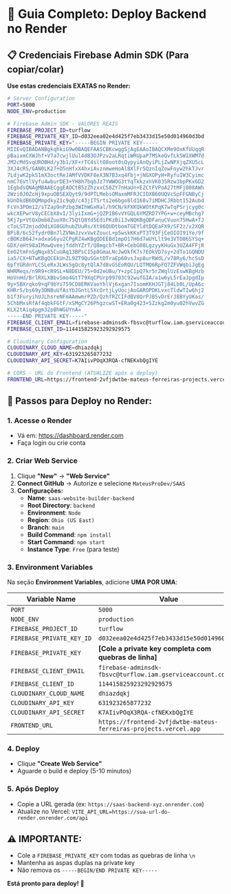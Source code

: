 # 🚀 Guia Completo: Deploy Backend no Render

## 📋 **Credenciais Firebase Admin SDK (Para copiar/colar)**

**Use estas credenciais EXATAS no Render:**

```bash
# Server Configuration
PORT=5000
NODE_ENV=production

# Firebase Admin SDK - VALORES REAIS
FIREBASE_PROJECT_ID=turflow
FIREBASE_PRIVATE_KEY_ID=d032eea02e4d425f7eb3433d15e50d014960d3bd
FIREBASE_PRIVATE_KEY="-----BEGIN PRIVATE KEY-----
MIIEvQIBADANBgkqhkiG9w0BAQEFAASCBKcwggSjAgEAAoIBAQCXMe9OxKfUUqqR
pBaixmCXWJhf+V7a7cwjlUul4dB3OJPzv2aLRqtiWRUpaP7MSkeQvfLkSWIXWM7d
JM2cMdSvqUROBHd/y3b1/XF+rTC4sltO8oot0sQypyiAnQyiPLjZwNPXjqZXU5cL
3XJ4cRS/GAN0LK27+D5nHfxX4hxiAvznmweHoAl8XlFr5QznIqZowFoyw2hkTJvr
7LdjwK2pkS1mX3octReJAMfVVDKF8eX3N7B3xq4Fbj+jNGXOPyH+RyfuIW3Cyimc
nmC76VtlVyfu4wburDE3+YH8h7bqbJz7YWWOG3tYqTkkzxhVK035Rzw3bpPKx6D2
1EgbdsQNAgMBAAECggEAOCtB5zZhzxxC58ZY7nHaUn+EZCtFVPoA27tMFj008AWh
2Wzi0J0ZcHj9xpuOBSEXQyt9/9dPTLMebsOMaxmMFRJCIOXB60UQVcSpFFGNByCj
kUnDkdB6OQMmpdkyZ1c9qQ/c43jITSrts2e6bgo8ld168v7iMDHCJRbbt152Aubd
FcVn3POm12/sTZap9nPzbg3WIhWGxRal/h9CN/kFXKQkWOtKPqK7wTqPSrjcyg0c
wkcXEPwrV8yCECbX8vI/3lyiIxmG+jQZP1B6vVYGQL6YMZRD7YPG+w+ceyMBchg7
5Kj7p+VtQxDmb8ZuoX0c75QtQ8Yd5EdiPKzBi13vNQKBgQDFanuCVuon75HwA+TJ
cToLST2mjodOdiXG8GUhubZUuRs/Xt86QUDtbomTGEYldtDQEaFX9/SF2z/x2XQR
BPiB/6c52fydr0Bn7lZVNmJzvxVwtZoucL+p5wskKKxPT3T93FjCeOIOI91Ye/9f
cBOKzB64J+adxaG6yu2CPgRZ4wKBgQDEEBd1mpO17H6d7wUYLlt9e3VTO86SYSq+
GDX/eHt98aIMowQveejfddhYZrT/Q8mgcbT+BR+CebG08LgzyyKHuGx3UZA4FFjR
EeO2tmFnSgNqx85CuUAq13BPsCI5p8GmaLNcJwOkfK7s7EOkVD7sy+2dTo1GQNDU
ia5/CX+NTwKBgQCEkUnZL9ZT9QuSGntDTraEp60vsJxp8urRWdL/v78Ry6/hcSsD
6pfYGRdnYLCSLeRxJLWs5gQc8ytQlA7d8vGSEoRQU/LQTMQ6RpFQ7ZFVWqbiJgEg
WHRMeqs/n9R9+cR9SL+N8DEU/75+0d2eUBu/Y+zpC1pQ7kr5rZWqlUzEswKBgHzb
HoVnHd/BrlRXLXBbvSmo4GtT79XqCPUrp99703C92wufGIA/a1w6yL5rEaJpgdIp
9y+5BXrqko9+qF9bYi759CD8ERKVaoYhlVj6xgan7IsomKKHJGTj84Lb0L/UpA6c
KHRr5/bs69y3DNBuUfAsYbJGntL5XcOrtjLyUocjAoGAROPDKLvxcTldwTIw6hj2
b1f3FuryihUJLhsreNFmAAmwmrPZD/QzhfRZCIFdBV8QrPJB5vDrErJ8BYyUKas/
5ChbMxsRfAf4qbkFGtF/xSMgCY26PhgzcwST+ERa0g423+5Zzkg2m0yu02hVwvZG
KLX2tAiq4pgm32pBhWGUYnA=
-----END PRIVATE KEY-----"
FIREBASE_CLIENT_EMAIL=firebase-adminsdk-fbsvc@turflow.iam.gserviceaccount.com
FIREBASE_CLIENT_ID=114415825923292929575

# Cloudinary Configuration
CLOUDINARY_CLOUD_NAME=dhiazdqkj
CLOUDINARY_API_KEY=631923265877232
CLOUDINARY_API_SECRET=K7AIivPOqX3RQA-cfNEKxbQgIYE

# CORS - URL do Frontend (ATUALIZE após o deploy)
FRONTEND_URL=https://frontend-2vfjdwtbe-mateus-ferreiras-projects.vercel.app
```

## 🚀 **Passos para Deploy no Render:**

### **1. Acesse o Render**
- Vá em: https://dashboard.render.com
- Faça login ou crie conta

### **2. Criar Web Service**
1. Clique **"New"** → **"Web Service"**
2. **Connect GitHub** → Autorize e selecione `MateusProDev/SAAS`
3. **Configurações:**
   - **Name**: `saas-website-builder-backend`
   - **Root Directory**: `backend`
   - **Environment**: `Node`
   - **Region**: `Ohio (US East)`
   - **Branch**: `main`
   - **Build Command**: `npm install`
   - **Start Command**: `npm start`
   - **Instance Type**: `Free` (para teste)

### **3. Environment Variables**
Na seção **Environment Variables**, adicione **UMA POR UMA**:

| Variable Name | Value |
|---------------|-------|
| `PORT` | `5000` |
| `NODE_ENV` | `production` |
| `FIREBASE_PROJECT_ID` | `turflow` |
| `FIREBASE_PRIVATE_KEY_ID` | `d032eea02e4d425f7eb3433d15e50d014960d3bd` |
| `FIREBASE_PRIVATE_KEY` | **[Cole a private key completa com quebras de linha]** |
| `FIREBASE_CLIENT_EMAIL` | `firebase-adminsdk-fbsvc@turflow.iam.gserviceaccount.com` |
| `FIREBASE_CLIENT_ID` | `114415825923292929575` |
| `CLOUDINARY_CLOUD_NAME` | `dhiazdqkj` |
| `CLOUDINARY_API_KEY` | `631923265877232` |
| `CLOUDINARY_API_SECRET` | `K7AIivPOqX3RQA-cfNEKxbQgIYE` |
| `FRONTEND_URL` | `https://frontend-2vfjdwtbe-mateus-ferreiras-projects.vercel.app` |

### **4. Deploy**
- Clique **"Create Web Service"**
- Aguarde o build e deploy (5-10 minutos)

### **5. Após Deploy**
- Copie a URL gerada (ex: `https://saas-backend-xyz.onrender.com`)
- Atualize no Vercel: `VITE_API_URL=https://sua-url-do-render.onrender.com/api`

## ⚠️ **IMPORTANTE:**
- Cole a `FIREBASE_PRIVATE_KEY` com todas as quebras de linha `\n`
- Mantenha as aspas duplas na private key
- Não remova os `-----BEGIN/END PRIVATE KEY-----`

**Está pronto para deploy! 🚀**
